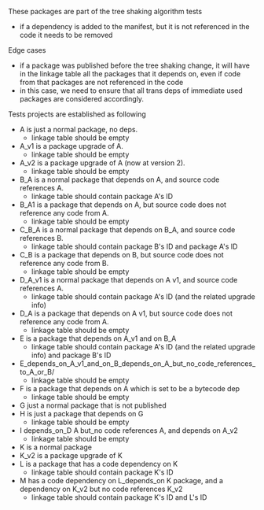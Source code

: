 These packages are part of the tree shaking algorithm tests
- if a dependency is added to the manifest, but it is not referenced in the code it needs to be removed

Edge cases
- if a package was published before the tree shaking change, it will have in the linkage table all the 
packages that it depends on, even if code from that packages are not referenced in the code
- in this case, we need to ensure that all trans deps of immediate used packages are considered accordingly.


Tests projects are established as following

- A is just a normal package, no deps.
    - linkage table should be empty
- A_v1 is a package upgrade of A.
    - linkage table should be empty
- A_v2 is a package upgrade of A (now at version 2).
    - linkage table should be empty
- B_A is a normal package that depends on A, and source code references A.
    - linkage table should contain package A's ID
- B_A1 is a package that depends on A, but source code does not reference any code from A.
     - linkage table should be empty
- C_B_A is a normal package that depends on B_A, and source code references B.
     - linkage table should contain package B's ID and package A's ID
- C_B is a package that depends on B, but source code does not reference any code from B.
     - linkage table should be empty
- D_A_v1 is a normal package that depends on A v1, and source code references A.
     - linkage table should contain package A's ID (and the related upgrade info)
- D_A is a package that depends on A v1, but source code does not reference any code from A.
     - linkage table should be empty
- E is a package that depends on A_v1 and on B_A
     - linkage table should contain package A's ID (and the related upgrade info) and package B's ID
- E_depends_on_A_v1_and_on_B_depends_on_A_but_no_code_references_to_A_or_B/
    - linkage table should be empty
- F is a package that depends on A which is set to be a bytecode dep
    - linkage table should be empty
- G just a normal package that is not published
- H is just a package that depends on G
    - linkage table should be empty
- I depends_on_D A but_no code references A, and depends on A_v2
    - linkage table should be empty
- K is a normal package
- K_v2 is a package upgrade of K
- L is a package that has a code dependency on K
    - linkage table should contain package K's ID
- M has a code dependency on L_depends_on K package, and a dependency on K_v2 but no code references K_v2
    - linkage table should contain package K's ID and L's ID
